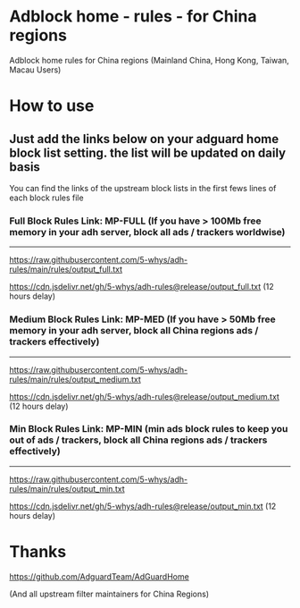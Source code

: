 # Adblock home - rules - for China regions
Adblock home rules for China regions (Mainland China, Hong Kong, Taiwan, Macau Users)

# How to use
## Just add the links below on your adguard home block list setting. the list will be updated on daily basis

You can find the links of the upstream block lists in the first fews lines of each block rules file


### Full Block Rules Link: MP-FULL (If you have > 100Mb free memory in your adh server, block all ads / trackers worldwise)
---
https://raw.githubusercontent.com/5-whys/adh-rules/main/rules/output_full.txt

https://cdn.jsdelivr.net/gh/5-whys/adh-rules@release/output_full.txt (12 hours delay)

### Medium Block Rules Link: MP-MED (If you have > 50Mb free memory in your adh server, block all China regions ads / trackers effectively)
---
https://raw.githubusercontent.com/5-whys/adh-rules/main/rules/output_medium.txt

https://cdn.jsdelivr.net/gh/5-whys/adh-rules@release/output_medium.txt (12 hours delay)

### Min Block Rules Link: MP-MIN (min ads block rules to keep you out of ads / trackers, block all China regions ads / trackers effectively)
---
https://raw.githubusercontent.com/5-whys/adh-rules/main/rules/output_min.txt

https://cdn.jsdelivr.net/gh/5-whys/adh-rules@release/output_min.txt (12 hours delay)

# Thanks
https://github.com/AdguardTeam/AdGuardHome

(And all upstream filter maintainers for China Regions)
